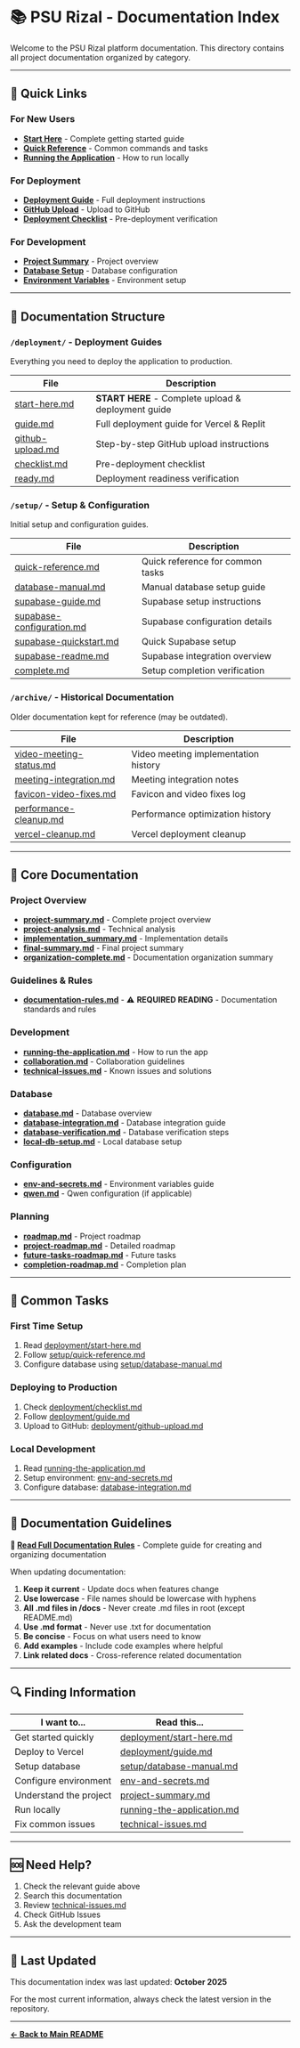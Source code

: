 # 📚 PSU Rizal - Documentation Index

Welcome to the PSU Rizal platform documentation. This directory contains all project documentation organized by category.

---

## 🚀 Quick Links

### For New Users
- **[Start Here](./deployment/start-here.md)** - Complete getting started guide
- **[Quick Reference](./setup/quick-reference.md)** - Common commands and tasks
- **[Running the Application](./running-the-application.md)** - How to run locally

### For Deployment
- **[Deployment Guide](./deployment/guide.md)** - Full deployment instructions
- **[GitHub Upload](./deployment/github-upload.md)** - Upload to GitHub
- **[Deployment Checklist](./deployment/checklist.md)** - Pre-deployment verification

### For Development
- **[Project Summary](./project-summary.md)** - Project overview
- **[Database Setup](./setup/database-manual.md)** - Database configuration
- **[Environment Variables](./env-and-secrets.md)** - Environment setup

---

## 📁 Documentation Structure

### `/deployment/` - Deployment Guides
Everything you need to deploy the application to production.

| File | Description |
|------|-------------|
| [start-here.md](./deployment/start-here.md) | **START HERE** - Complete upload & deployment guide |
| [guide.md](./deployment/guide.md) | Full deployment guide for Vercel & Replit |
| [github-upload.md](./deployment/github-upload.md) | Step-by-step GitHub upload instructions |
| [checklist.md](./deployment/checklist.md) | Pre-deployment checklist |
| [ready.md](./deployment/ready.md) | Deployment readiness verification |

### `/setup/` - Setup & Configuration
Initial setup and configuration guides.

| File | Description |
|------|-------------|
| [quick-reference.md](./setup/quick-reference.md) | Quick reference for common tasks |
| [database-manual.md](./setup/database-manual.md) | Manual database setup guide |
| [supabase-guide.md](./setup/supabase-guide.md) | Supabase setup instructions |
| [supabase-configuration.md](./setup/supabase-configuration.md) | Supabase configuration details |
| [supabase-quickstart.md](./setup/supabase-quickstart.md) | Quick Supabase setup |
| [supabase-readme.md](./setup/supabase-readme.md) | Supabase integration overview |
| [complete.md](./setup/complete.md) | Setup completion verification |

### `/archive/` - Historical Documentation
Older documentation kept for reference (may be outdated).

| File | Description |
|------|-------------|
| [video-meeting-status.md](./archive/video-meeting-status.md) | Video meeting implementation history |
| [meeting-integration.md](./archive/meeting-integration.md) | Meeting integration notes |
| [favicon-video-fixes.md](./archive/favicon-video-fixes.md) | Favicon and video fixes log |
| [performance-cleanup.md](./archive/performance-cleanup.md) | Performance optimization history |
| [vercel-cleanup.md](./archive/vercel-cleanup.md) | Vercel deployment cleanup |

---

## 📖 Core Documentation

### Project Overview
- **[project-summary.md](./project-summary.md)** - Complete project overview
- **[project-analysis.md](./project-analysis.md)** - Technical analysis
- **[implementation_summary.md](./implementation_summary.md)** - Implementation details
- **[final-summary.md](./final-summary.md)** - Final project summary
- **[organization-complete.md](./organization-complete.md)** - Documentation organization summary

### Guidelines & Rules
- **[documentation-rules.md](./documentation-rules.md)** - ⚠️ **REQUIRED READING** - Documentation standards and rules

### Development
- **[running-the-application.md](./running-the-application.md)** - How to run the app
- **[collaboration.md](./collaboration.md)** - Collaboration guidelines
- **[technical-issues.md](./technical-issues.md)** - Known issues and solutions

### Database
- **[database.md](./database.md)** - Database overview
- **[database-integration.md](./database-integration.md)** - Database integration guide
- **[database-verification.md](./database-verification.md)** - Database verification steps
- **[local-db-setup.md](./local-db-setup.md)** - Local database setup

### Configuration
- **[env-and-secrets.md](./env-and-secrets.md)** - Environment variables guide
- **[qwen.md](./qwen.md)** - Qwen configuration (if applicable)

### Planning
- **[roadmap.md](./roadmap.md)** - Project roadmap
- **[project-roadmap.md](./project-roadmap.md)** - Detailed roadmap
- **[future-tasks-roadmap.md](./future-tasks-roadmap.md)** - Future tasks
- **[completion-roadmap.md](./completion-roadmap.md)** - Completion plan

---

## 🎯 Common Tasks

### First Time Setup
1. Read [deployment/start-here.md](./deployment/start-here.md)
2. Follow [setup/quick-reference.md](./setup/quick-reference.md)
3. Configure database using [setup/database-manual.md](./setup/database-manual.md)

### Deploying to Production
1. Check [deployment/checklist.md](./deployment/checklist.md)
2. Follow [deployment/guide.md](./deployment/guide.md)
3. Upload to GitHub: [deployment/github-upload.md](./deployment/github-upload.md)

### Local Development
1. Read [running-the-application.md](./running-the-application.md)
2. Setup environment: [env-and-secrets.md](./env-and-secrets.md)
3. Configure database: [database-integration.md](./database-integration.md)

---

## 📝 Documentation Guidelines

**📌 [Read Full Documentation Rules](./documentation-rules.md)** - Complete guide for creating and organizing documentation

When updating documentation:

1. **Keep it current** - Update docs when features change
2. **Use lowercase** - File names should be lowercase with hyphens
3. **All .md files in /docs** - Never create .md files in root (except README.md)
4. **Use .md format** - Never use .txt for documentation
5. **Be concise** - Focus on what users need to know
6. **Add examples** - Include code examples where helpful
7. **Link related docs** - Cross-reference related documentation

---

## 🔍 Finding Information

| I want to... | Read this... |
|--------------|--------------|
| Get started quickly | [deployment/start-here.md](./deployment/start-here.md) |
| Deploy to Vercel | [deployment/guide.md](./deployment/guide.md) |
| Setup database | [setup/database-manual.md](./setup/database-manual.md) |
| Configure environment | [env-and-secrets.md](./env-and-secrets.md) |
| Understand the project | [project-summary.md](./project-summary.md) |
| Run locally | [running-the-application.md](./running-the-application.md) |
| Fix common issues | [technical-issues.md](./technical-issues.md) |

---

## 🆘 Need Help?

1. Check the relevant guide above
2. Search this documentation
3. Review [technical-issues.md](./technical-issues.md)
4. Check GitHub Issues
5. Ask the development team

---

## 📅 Last Updated

This documentation index was last updated: **October 2025**

For the most current information, always check the latest version in the repository.

---

**[← Back to Main README](../README.md)**

